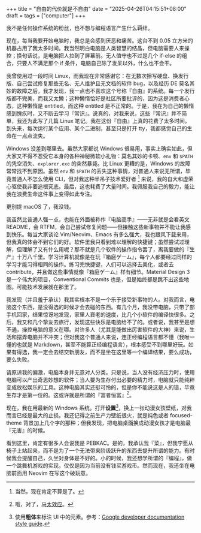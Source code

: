 +++
title = "自由的代价就是不自由"
date = "2025-04-26T04:15:51+08:00"
draft = 
tags = ["computer"]
+++

我不是任何操作系统的粉丝，也不想与编程语言产生什么羁绊。

现在，每当我要开始电脑时，我总是会感到厌恶和痛苦。这台不到 0.05 立方米的机器占用了我太多时间。我当然明白电脑是人类智慧的结晶，但电脑需要人来操控；换句话说，是电脑把人拉到了屏幕前。无人值守也不过是几个 if-else 的组合，只要人不满足那个 if 条件，电脑自己除了发呆以外，什么也不会干。

我曾使用过一段时间 Linux，而我现在非常感谢它：在无数次擦写硬盘、换发行版、自己尝试修复那些无名、无人维护且无文档的软件 bug，以及经历 DE 莫名其妙的故障之后，我才发现，我一点也不喜欢这个号称『自由』的系统。每一个发行版都不完美，而我又太懒；这种懒惰恰好是社区所要批评的，因为这是消费者心态，这种懒惰是 entitled，而这种 entitled 是不正常的。于是，我在为自己的懒惰感到愧疚时，又不断去学习『常识』。说真的，对我来说，这些『常识』并不简单，我还为此写了几篇 Linux 笔记。我在这份『自由』上真的花费了太多时间。到头来，每次运行某个应用、某个二进制，甚至只是打开 tty，我都感觉自己的生命在一点点流失。

Windows 没差到哪里去。虽然大家都说 Windows 很易用，事实上确实如此，但大家又不得不忍受它本身的各种神秘微软小礼物：莫名其妙的卡顿、`env` 和 `$PATH` 的凭空消失、`explorer.exe` 的突然暴毙。比 Linux 更糟的是，Windows 的故障常常找不到原因。虽然 `env` 和 `$PATH` 的丢失这种事情，对普通人来说无所谓，毕竟普通人不怎么使用 CLI，但对我这种半吊子技术爱好者 [^1] 来说，我的自大和虚荣心驱使我非要追根究底。最后，这也耗费了大量时间。我佩服我自己的毅力，能让我在浪费生命这件事上变得如此专注。

更别提 macOS 了，我没钱。

我虽然比普通人强一点，也能在外面被称作『电脑高手』——无非就是会看英文 README，会 RTFM，会自己尝试修复问题——但接触这些新事物并不能让我感到快乐。每当大家谈论 Vim/Neovim、Emacs 有多么强大，我也跟风下载来用，但我真的体会不到它们的好。软件里我只看到难以理解的快捷键；虽然尝试过理解，但理解了又有什么用呢？那不就是几个软件的操作指令罢了，离我要做的『生产』十万八千里。学习计算机就像是在玩『箱庭ゲーム』，每个人都要经过同样的学习才能习得相同的操作。练习完快捷键，人们可以选择去美化，或者去 contribute，并且做这些事情就像『箱庭ゲーム』样有细节。Material Design 3 是一个伟大的项目，Conventional Commits 也是，但是始终都是跳不出这些地图。可能技术发展就在那里了。

我发现（并且羞于承认）我其实根本不是一个乐于接受新事物的人。对我而言，电脑这个东西，是没得选的时候才会去碰的东西。有几个月，我没带电脑，只带了部手机回家，结果惊讶地发现，家里人衰老的速度，比几个小软件的编译快很多。之后，我又和几个挚友去旅行，发现这些快乐是电脑给不了的。或者说，我甚至是想不通，操控电脑的意义在哪。对许多人（尤其是能做出厉害软件的大神）来说，生活和摆弄电脑并不冲突；但对我这个普通人来说，连正经编程语言都不懂（我唯一懂的也就是 Markdown，甚至不能算正经编程语言），根本感受不到哪里好玩。如果有得选，我一定会去结交新朋友，而不是坐在这里等一个编译结果，要么成功，要么失败。

请原谅我的偏激，电脑本身并无意对人分类。只是说，当人没有经济压力时，使用电脑可以产出奇思妙想的软件；当人要为生存付出必要的精力时，电脑就只能纯粹变成放松娱乐的工具。这种电脑其实还挺可怜的，但是你不能说这是人的错，毕竟生存才是第一位的。这或许就是所谓的『富者恒富』[^2]。

现在，我在用最新的 Windows 系统。打开**设置**[^3]，换上一张动漫女孩壁纸，对我而言已经是最大的止损。我还记得之前生产力壁纸很火，就是纯色或者 focused-theme 背景加上几个字的那种；但我发现，把电脑桌面换成动漫女孩才是电脑最『无害』的时候。

看到这里，肯定有很多人会说我是 PEBKAC。是的，我承认我『菜』，但我宁愿从椅子上站起来，而不是为了一个无法带来阶级跃升的东西去提升所谓的能力。有时候我会提醒自己，久坐对身体是不好的。小的时候，我还想学所谓的『编程』，做一个跳舞机游戏的实现，仅仅是因为当前没有钱买游戏币。然而现在，我还坐在电脑前面用 Neovim 在写这个破玩意。

[^1]: 当然，现在肯定不算是了。
[^2]: 哦，对了，[马太效应](https://en.wikipedia.org/wiki/Matthew_effect)。
[^3]: 使用**粗体**来标注 UI 中的元素。参考：[Google developer documentation style guide](https://developers.google.com/style/text-formatting).